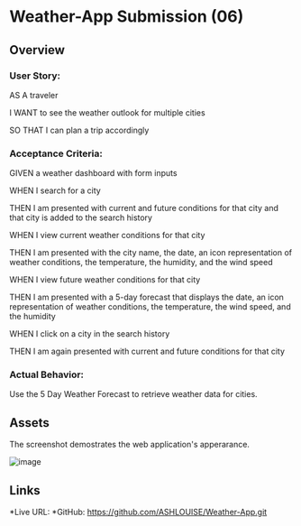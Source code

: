 # Weather-App Submission (06)

## Overview

### User Story:

AS A traveler

I WANT to see the weather outlook for multiple cities

SO THAT I can plan a trip accordingly


### Acceptance Criteria:

GIVEN a weather dashboard with form inputs

WHEN I search for a city

THEN I am presented with current and future conditions for that city and that city is added to the search history

WHEN I view current weather conditions for that city

THEN I am presented with the city name, the date, an icon representation of weather conditions, the temperature, the humidity, and the wind speed

WHEN I view future weather conditions for that city

THEN I am presented with a 5-day forecast that displays the date, an icon representation of weather conditions, the temperature, the wind speed, and the humidity

WHEN I click on a city in the search history

THEN I am again presented with current and future conditions for that city



### Actual Behavior:

Use the 5 Day Weather Forecast to retrieve weather data for cities.


## Assets

The screenshot demostrates the web application's apperarance.

![image](https://github.com/ASHLOUISE/Weather-App/assets/152327760/7ca85142-c9ca-4cd3-9da9-b13035f57f7b)


## Links

*Live URL: 
*GitHub: https://github.com/ASHLOUISE/Weather-App.git

